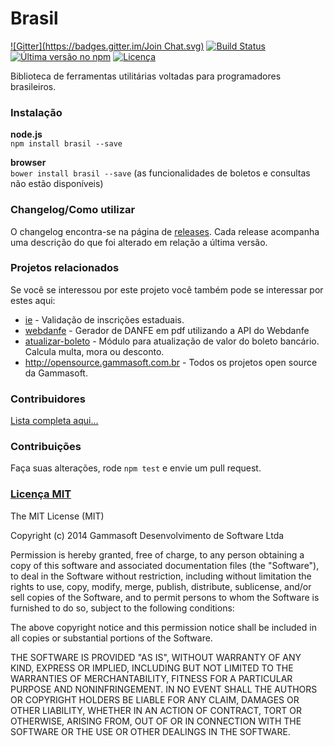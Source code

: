 Brasil
======
[![Gitter](https://badges.gitter.im/Join Chat.svg)](https://gitter.im/gammasoft/brasil?utm_source=badge&utm_medium=badge&utm_campaign=pr-badge&utm_content=badge) [![Build Status](https://drone.io/github.com/gammasoft/brasil/status.png)](https://drone.io/github.com/gammasoft/brasil/latest) [![Última versão no npm](https://badge.fury.io/js/brasil.png)](http://npmjs.org/package/brasil) [![Licença](http://img.shields.io/badge/Licen%C3%A7a-MIT-brightgreen.svg)](http://gammasoft.mit-license.org/)

Biblioteca de ferramentas utilitárias voltadas para programadores brasileiros.

### Instalação

**node.js**  
`npm install brasil --save`

**browser**  
`bower install brasil --save` (as funcionalidades de boletos e consultas não estão disponíveis)

<!---
### Roadmap

Se você precisa de alguma funcionalidade que o módulo não contempla por favor [abra um issue](https://github.com/gammasoft/brasil/issues/new) para solicitar que ela seja inclusa no roadmap.

 - Consultas a todas as SEFAZ estaduais
 - Integração com os web services da NFe
 - Assinatura digital do XML da NFe
 - Geração de DANFE em PDF
 - Validação de agência e conta bancária dos principais bancos
 - Validação de título de eleitor
 - Implementar os geradores (de cpf, cnpj, pis/pasep, titulo de eleitor, inscricao estadual, etc)
 - Tornar a versão para o browser mais leve (atualmente está praticamente inutilizavel)
 - Criar site com documentação detalhada do módulo, que será gerada automaticamente a cada commit
 - Cliente para web service de calculo de frete dos correios
 - Traduzir numeros em números por extenso
-->

### Changelog/Como utilizar

O changelog encontra-se na página de [releases](https://github.com/gammasoft/brasil/releases). Cada release acompanha uma descrição do que foi alterado em relação a última versão.

### Projetos relacionados

Se você se interessou por este projeto você também pode se interessar por estes aqui:

- [ie](https://github.com/gammasoft/ie) - Validação de inscrições estaduais.
- [webdanfe](https://github.com/renatoargh/webdanfe) - Gerador de DANFE em pdf utilizando a API do Webdanfe
- [atualizar-boleto](github.com/brasil-js/atualizar-boleto) - Módulo para atualização de valor do boleto bancário. Calcula multa, mora ou desconto.
- http://opensource.gammasoft.com.br - Todos os projetos open source da Gammasoft.

### Contribuidores

[Lista completa aqui...](contributors.md)

### Contribuições

Faça suas alterações, rode `npm test` e envie um pull request.

### [Licença MIT](http://gammasoft.mit-license.org/)

The MIT License (MIT)

Copyright (c) 2014 Gammasoft Desenvolvimento de Software Ltda

Permission is hereby granted, free of charge, to any person obtaining a copy of this software and associated documentation files (the "Software"), to deal in the Software without restriction, including without limitation the rights to use, copy, modify, merge, publish, distribute, sublicense, and/or sell copies of the Software, and to permit persons to whom the Software is furnished to do so, subject to the following conditions:

The above copyright notice and this permission notice shall be included in all copies or substantial portions of the Software.

THE SOFTWARE IS PROVIDED "AS IS", WITHOUT WARRANTY OF ANY KIND, EXPRESS OR IMPLIED, INCLUDING BUT NOT LIMITED TO THE WARRANTIES OF MERCHANTABILITY, FITNESS FOR A PARTICULAR PURPOSE AND NONINFRINGEMENT. IN NO EVENT SHALL THE AUTHORS OR COPYRIGHT HOLDERS BE LIABLE FOR ANY CLAIM, DAMAGES OR OTHER LIABILITY, WHETHER IN AN ACTION OF CONTRACT, TORT OR OTHERWISE, ARISING FROM, OUT OF OR IN CONNECTION WITH THE SOFTWARE OR THE USE OR OTHER DEALINGS IN THE SOFTWARE.
